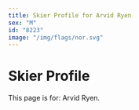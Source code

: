 ```yaml
---
title: Skier Profile for Arvid Ryen
sex: "M"
id: "8223"
image: "/img/flags/nor.svg" 
---
```


# Skier Profile

This page is for: Arvid Ryen.
    